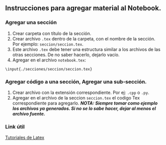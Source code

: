 ## Instrucciones para agregar material al Notebook.

### Agregar una sección

1. Crear carpeta con título de la sección.
2. Crear archivo `.tex` dentro de la carpeta, con el nombre de la sección. Por ejemplo: `seccion/seccion.tex`.
3. Este archivo `.tex` debe tener una estructura similar a los archivos de las otras secciones. De no saber hacerlo, dejarlo vacío.
4. Agregar en el archivo `notebook.tex`:
```
\input{./secciones/seccion/seccion.tex}
```

### Agregar código a una sección, Agregar una sub-sección.

1. Crear archivo con la extensión correspondiente. Por ej: `.cpp` o `.py`.
2. Agregar en el archivo de la seccion `seccion.tex` el codigo Tex correspondiente para agregarlo. ***NOTA: Siempre tomar como ejemplo los archivos ya generados. Si no se lo sabe hacer, dejar al menos el archivo fuente.***

### Link útil

[Tutoriales de Latex](https://www.latex-tutorial.com/tutorials/)
